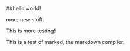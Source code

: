 ##hello world!

more new stuff.

This is more testing!!

This is a test of marked, the markdown compiler.
